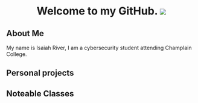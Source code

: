 <!-- Title -->
<h1 align="center"; >
  Welcome to my GitHub. <img src="https://i.imgur.com/Xn95Tdh.png";>
</h1>

<!-- About Me -->
<h2>
  About Me
</h2>

<p>
  My name is Isaiah River, I am a cybersecurity student attending Champlain College.
</p>

<!-- Personal Projects -->
<h2>
  Personal projects
</h2>

<!-- Noteable Classes -->
<h2>
  Noteable Classes
</h2>
